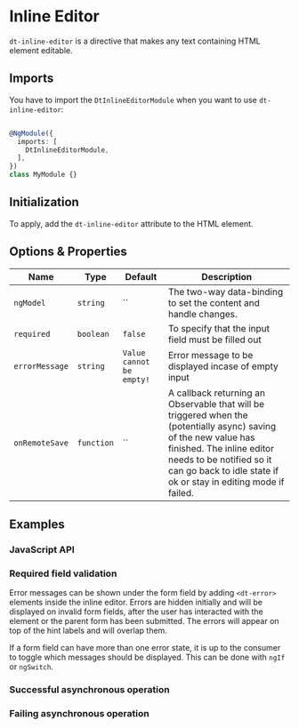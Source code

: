 # Inline Editor

<docs-source-example example="DefaultInlineEditorExample"></docs-source-example>

`dt-inline-editor` is a directive that makes any text containing HTML element editable.

## Imports

You have to import the `DtInlineEditorModule` when you want to use `dt-inline-editor`:

```typescript

@NgModule({
  imports: [
    DtInlineEditorModule,
  ],
})
class MyModule {}

```

## Initialization

To apply, add the `dt-inline-editor` attribute to the HTML element.

## Options & Properties

| Name | Type | Default | Description |
| --- | --- | --- | --- |
| `ngModel` | `string` | `` | The two-way data-binding to set the content and handle changes. |
| `required` | `boolean` | `false` | To specify that the input field must be filled out |
| `errorMessage` | `string` | `Value cannot be empty!` | Error message to be displayed incase of empty input |
| `onRemoteSave` | `function` | `` | A callback returning an Observable that will be triggered when the (potentially async) saving of the new value has finished. The inline editor needs to be notified so it can go back to idle state if ok or stay in editing mode if failed. |

## Examples

### JavaScript API

<docs-source-example example="ApiInlineEditorExample"></docs-source-example>

### Required field validation

<docs-source-example example="RequiredInlineEditorExample"></docs-source-example>

Error messages can be shown under the form field by adding `<dt-error>` elements inside the inline editor.
Errors are hidden initially and will be displayed on invalid form fields, after the user has interacted with the element or the parent form has been submitted.
The errors will appear on top of the hint labels and will overlap them.

If a form field can have more than one error state, it is up to the consumer to toggle which messages should be displayed. This can be done with `ngIf` or `ngSwitch`.

### Successful asynchronous operation

<docs-source-example example="SuccessfulInlineEditorExample"></docs-source-example>

### Failing asynchronous operation

<docs-source-example example="FailingInlineEditorExample"></docs-source-example>
